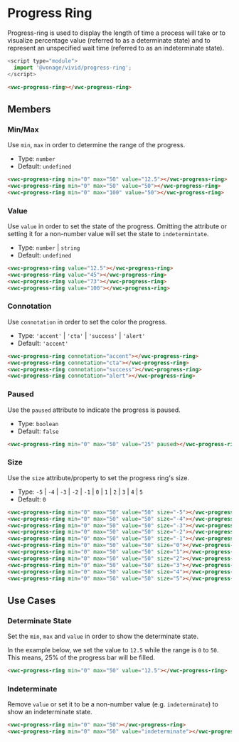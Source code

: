 # Progress Ring

Progress-ring is used to display the length of time a process will take or to visualize percentage value (referred to as a determinate state) and to represent an unspecified wait time (referred to as an indeterminate state).

```js
<script type="module">
  import '@vonage/vivid/progress-ring';
</script>
```

```html preview
<vwc-progress-ring></vwc-progress-ring>
```

## Members

### Min/Max

Use `min`, `max` in order to determine the range of the progress.

- Type: `number`
- Default: `undefined`

```html preview blocks
<vwc-progress-ring min="0" max="50" value="12.5"></vwc-progress-ring>
<vwc-progress-ring min="0" max="50" value="50"></vwc-progress-ring>
<vwc-progress-ring min="0" max="100" value="50"></vwc-progress-ring>
```

### Value

Use `value` in order to set the state of the progress. Omitting the attribute or setting it for a non-number value will set the state to `indetermintate`.

- Type: `number` | `string`
- Default: `undefined`

```html preview blocks
<vwc-progress-ring value="12.5"></vwc-progress-ring>
<vwc-progress-ring value="45"></vwc-progress-ring>
<vwc-progress-ring value="73"></vwc-progress-ring>
<vwc-progress-ring value="100"></vwc-progress-ring>
```

### Connotation

Use `connotation` in order to set the color the progress.

- Type: `'accent'` | `'cta'` | `'success'` | `'alert'`
- Default: `'accent'`

```html preview blocks
<vwc-progress-ring connotation="accent"></vwc-progress-ring>
<vwc-progress-ring connotation="cta"></vwc-progress-ring>
<vwc-progress-ring connotation="success"></vwc-progress-ring>
<vwc-progress-ring connotation="alert"></vwc-progress-ring>
```

### Paused

Use the `paused` attribute to indicate the progress is paused.

- Type: `boolean`
- Default: `false`

```html preview blocks
<vwc-progress-ring min="0" max="50" value="25" paused></vwc-progress-ring>
```

### Size

Use the `size` attribute/property to set the progress ring's size.

- Type: `-5` | `-4` | `-3` | `-2` | `-1` | `0` | `1` | `2` | `3` | `4` | `5`
- Default: `0`

```html preview blocks
<vwc-progress-ring min="0" max="50" value="50" size="-5"></vwc-progress-ring>
<vwc-progress-ring min="0" max="50" value="50" size="-4"></vwc-progress-ring>
<vwc-progress-ring min="0" max="50" value="50" size="-3"></vwc-progress-ring>
<vwc-progress-ring min="0" max="50" value="50" size="-2"></vwc-progress-ring>
<vwc-progress-ring min="0" max="50" value="50" size="-1"></vwc-progress-ring>
<vwc-progress-ring min="0" max="50" value="50" size="0"></vwc-progress-ring>
<vwc-progress-ring min="0" max="50" value="50" size="1"></vwc-progress-ring>
<vwc-progress-ring min="0" max="50" value="50" size="2"></vwc-progress-ring>
<vwc-progress-ring min="0" max="50" value="50" size="3"></vwc-progress-ring>
<vwc-progress-ring min="0" max="50" value="50" size="4"></vwc-progress-ring>
<vwc-progress-ring min="0" max="50" value="50" size="5"></vwc-progress-ring>
```

## Use Cases

### Determinate State

Set the `min`, `max` and `value` in order to show the determinate state.

In the example below, we set the value to `12.5` while the range is `0` to `50`.  This means, 25% of the progress bar will be filled.

```html preview
<vwc-progress-ring min="0" max="50" value="12.5"></vwc-progress-ring>
```

### Indeterminate

Remove `value` or set it to be a non-number value (e.g. `indeterminate`) to show an indeterminate state.

```html preview blocks
<vwc-progress-ring min="0" max="50"></vwc-progress-ring>
<vwc-progress-ring min="0" max="50" value="indeterminate"></vwc-progress-ring>
```
